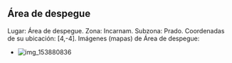 ## Área de despegue
Lugar: Área de despegue.
Zona: Incarnam.
Subzona: Prado.
Coordenadas de su ubicación: [4,-4].
Imágenes (mapas) de Área de despegue:
- ![img_153880836](https://media.discordapp.net/attachments/1115311447145193482/1115329334396342353/153880836.jpg)
